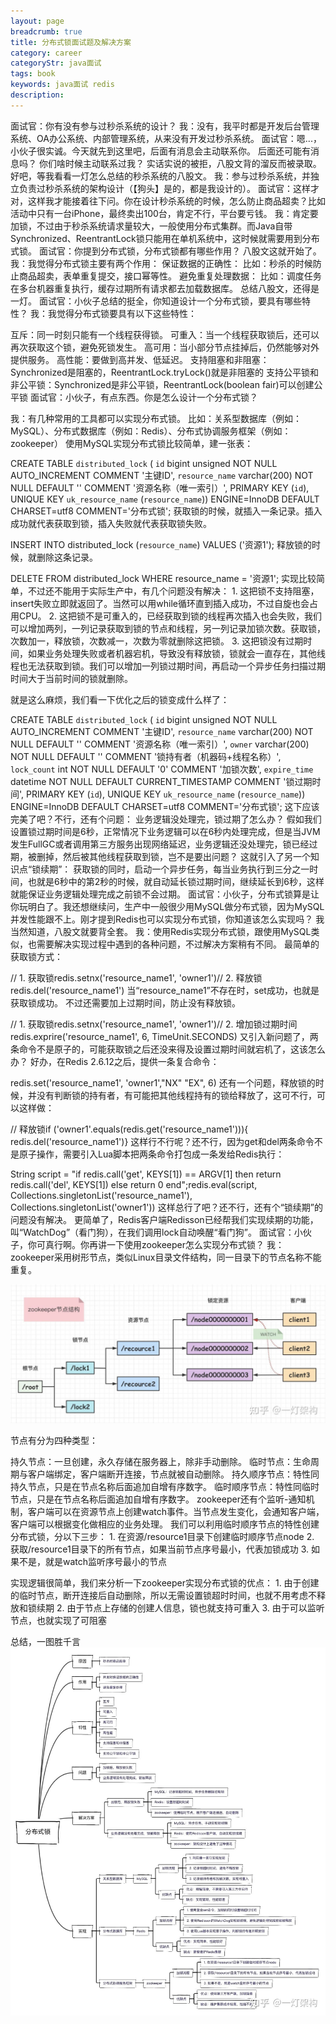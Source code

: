 ```yaml
---
layout: page
breadcrumb: true
title: 分布式锁面试题及解决方案
category: career
categoryStr: java面试
tags: book
keywords: java面试 redis
description: 
---
```



面试官：你有没有参与过秒杀系统的设计？
我：没有，我平时都是开发后台管理系统、OA办公系统、内部管理系统，从来没有开发过秒杀系统。
面试官：嗯...，小伙子很实诚。今天就先到这里吧，后面有消息会主动联系你。
后面还可能有消息吗？
你们啥时候主动联系过我？
实话实说的被拒，八股文背的溜反而被录取。 好吧，等我看看一灯怎么总结的秒杀系统的八股文。
我：参与过秒杀系统，并独立负责过秒杀系统的架构设计（【狗头】是的，都是我设计的）。
面试官：这样才对，这样我才能接着往下问。你在设计秒杀系统的时候，怎么防止商品超卖？比如活动中只有一台iPhone，最终卖出100台，肯定不行，平台要亏钱。
我：肯定要加锁，不过由于秒杀系统请求量较大，一般使用分布式集群。而Java自带Synchronized、ReentrantLock锁只能用在单机系统中，这时候就需要用到分布式锁。
面试官：你提到分布式锁，分布式锁都有哪些作用？
八股文这就开始了。
我：我觉得分布式锁主要有两个作用：
保证数据的正确性： 比如：秒杀的时候防止商品超卖，表单重复提交，接口幂等性。
避免重复处理数据： 比如：调度任务在多台机器重复执行，缓存过期所有请求都去加载数据库。
总结八股文，还得是一灯。
面试官：小伙子总结的挺全，你知道设计一个分布式锁，要具有哪些特性？
我：我觉得分布式锁要具有以下这些特性：

互斥：同一时刻只能有一个线程获得锁。
可重入：当一个线程获取锁后，还可以再次获取这个锁，避免死锁发生。
高可用：当小部分节点挂掉后，仍然能够对外提供服务。
高性能：要做到高并发、低延迟。
支持阻塞和非阻塞：Synchronized是阻塞的，ReentrantLock.tryLock()就是非阻塞的
支持公平锁和非公平锁：Synchronized是非公平锁，ReentrantLock(boolean fair)可以创建公平锁
面试官：小伙子，有点东西。你是怎么设计一个分布式锁？

我：有几种常用的工具都可以实现分布式锁。
比如：关系型数据库（例如：MySQL）、分布式数据库（例如：Redis）、分布式协调服务框架（例如：zookeeper）
使用MySQL实现分布式锁比较简单，建一张表：


CREATE TABLE `distributed_lock` (
`id` bigint unsigned NOT NULL AUTO_INCREMENT COMMENT '主键ID',
`resource_name` varchar(200) NOT NULL DEFAULT '' COMMENT '资源名称（唯一索引）',
PRIMARY KEY (`id`),
UNIQUE KEY `uk_resource_name` (`resource_name`)) ENGINE=InnoDB DEFAULT CHARSET=utf8 COMMENT='分布式锁';
获取锁的时候，就插入一条记录。插入成功就代表获取到锁，插入失败就代表获取锁失败。

INSERT INTO distributed_lock (`resource_name`) VALUES ('资源1');
释放锁的时候，就删除这条记录。

DELETE FROM distributed_lock WHERE resource_name = '资源1';
实现比较简单，不过还不能用于实际生产中，有几个问题没有解决：
1.
这把锁不支持阻塞，insert失败立即就返回了。当然可以用while循环直到插入成功，不过自旋也会占用CPU。
2.
这把锁不是可重入的，已经获取到锁的线程再次插入也会失败，我们可以增加两列，一列记录获取到锁的节点和线程，另一列记录加锁次数。获取锁，次数加一，释放锁，次数减一，次数为零就删除这把锁。
3.
这把锁没有过期时间，如果业务处理失败或者机器宕机，导致没有释放锁，锁就会一直存在，其他线程也无法获取到锁。我们可以增加一列锁过期时间，再启动一个异步任务扫描过期时间大于当前时间的锁就删除。


就是这么麻烦，我们看一下优化之后的锁变成什么样了：


CREATE TABLE `distributed_lock` (
`id` bigint unsigned NOT NULL AUTO_INCREMENT COMMENT '主键ID',
`resource_name` varchar(200) NOT NULL DEFAULT '' COMMENT '资源名称（唯一索引）',
`owner` varchar(200) NOT NULL DEFAULT '' COMMENT '锁持有者（机器码+线程名称）',
`lock_count` int NOT NULL DEFAULT '0' COMMENT '加锁次数',
`expire_time` datetime NOT NULL DEFAULT CURRENT_TIMESTAMP COMMENT '锁过期时间',
PRIMARY KEY (`id`),
UNIQUE KEY `uk_resource_name` (`resource_name`)) ENGINE=InnoDB DEFAULT CHARSET=utf8 COMMENT='分布式锁';
这下应该完美了吧？不行，还有个问题：
业务逻辑没处理完，锁过期了怎么办？
假如我们设置锁过期时间是6秒，正常情况下业务逻辑可以在6秒内处理完成，但是当JVM发生FullGC或者调用第三方服务出现网络延迟，业务逻辑还没处理完，锁已经过期，被删掉，然后被其他线程获取到锁，岂不是要出问题？
这就引入了另一个知识点“锁续期”：
获取锁的同时，启动一个异步任务，每当业务执行到三分之一时间，也就是6秒中的第2秒的时候，就自动延长锁过期时间，继续延长到6秒，这样就能保证业务逻辑处理完成之前锁不会过期。
面试官：小伙子，分布式锁算是让你玩明白了。我还想继续问，生产中一般很少用MySQL做分布式锁，因为MySQL并发性能跟不上。刚才提到Redis也可以实现分布式锁，你知道该怎么实现吗？
我当然知道，八股文就要背全套。
我：使用Redis实现分布式锁，跟使用MySQL类似，也需要解决实现过程中遇到的各种问题，不过解决方案稍有不同。
最简单的获取锁方式：

// 1. 获取锁redis.setnx('resource_name1', 'owner1')// 2. 释放锁redis.del('resource_name1')
当“resource_name1”不存在时，set成功，也就是获取锁成功。
不过还需要加上过期时间，防止没有释放锁。

// 1. 获取锁redis.setnx('resource_name1', 'owner1')// 2. 增加锁过期时间redis.exprire('resource_name1', 6, TimeUnit.SECONDS)
又引入新问题了，两条命令不是原子的，可能获取锁之后还没来得及设置过期时间就宕机了，这该怎么办？
好办，在Redis 2.6.12之后，提供一条复合命令：

redis.set('resource_name1', 'owner1',"NX" "EX", 6)
还有一个问题，释放锁的时候，并没有判断锁的持有者，有可能把其他线程持有的锁给释放了，这可不行，可以这样做：


// 释放锁if ('owner1'.equals(redis.get('resource_name1'))){
redis.del('resource_name1')}
这样行不行呢？还不行，因为get和del两条命令不是原子操作，需要引入Lua脚本把两条命令打包成一条发给Redis执行：

String script = "if redis.call('get', KEYS[1]) == ARGV[1] then return redis.call('del', KEYS[1]) else return 0 end";redis.eval(script, Collections.singletonList('resource_name1'), Collections.singletonList('owner1'))
这样总行了吧？还不行，还有个“锁续期”的问题没有解决。
更简单了，Redis客户端Redisson已经帮我们实现续期的功能，叫“WatchDog”（看门狗），在我们调用lock自动唤醒“看门狗”。
面试官：小伙子，你可真行啊。你再讲一下使用zookeeper怎么实现分布式锁？
我：zookeeper采用树形节点，类似Linux目录文件结构，同一目录下的节点名称不能重复。

<img src="/img/java/2022-02-10-Distribute-Lock-Zookeeper-Impl.jpg" class="post-img" alt="2022-02-10-Distribute-Lock-Zookeeper-Impl">

节点有分为四种类型：

持久节点：一旦创建，永久存储在服务器上，除非手动删除。
临时节点：生命周期与客户端绑定，客户端断开连接，节点就被自动删除。
持久顺序节点：特性同持久节点，只是在节点名称后面追加自增有序数字。
临时顺序节点：特性同临时节点，只是在节点名称后面追加自增有序数字。
zookeeper还有个监听-通知机制，客户端可以在资源节点上创建watch事件。当节点发生变化，会通知客户端，客户端可以根据变化做相应的业务处理。
我们可以利用临时顺序节点的特性创建分布式锁，分以下三步：
1.
在资源/resource1目录下创建临时顺序节点node
2.
获取/resource1目录下的所有节点，如果当前节点序号最小，代表加锁成功
3.
如果不是，就是watch监听序号最小的节点


实现逻辑很简单，我们来分析一下zookeeper实现分布式锁的优点：
1.
由于创建的临时节点，断开连接后自动删除，所以无需设置锁超时时间，也就不用考虑不释放和锁续期
2.
由于节点上存储的创建人信息，锁也就支持可重入
3.
由于可以监听节点，也就实现了可阻塞


总结，一图胜千言
<img src="/img/java/2022-02-10-Distribute-Lock-Summary.jpg" class="post-img" alt="2022-02-10-Distribute-Lock-Summary">


